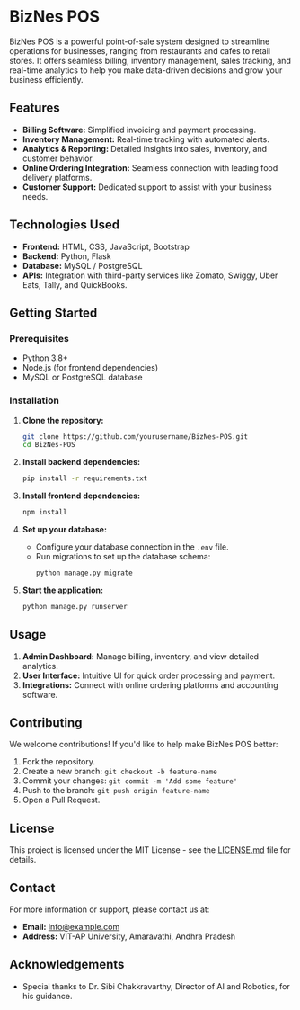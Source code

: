 # BizNes POS

BizNes POS is a powerful point-of-sale system designed to streamline operations for businesses, ranging from restaurants and cafes to retail stores. It offers seamless billing, inventory management, sales tracking, and real-time analytics to help you make data-driven decisions and grow your business efficiently.

## Features

- **Billing Software:** Simplified invoicing and payment processing.
- **Inventory Management:** Real-time tracking with automated alerts.
- **Analytics & Reporting:** Detailed insights into sales, inventory, and customer behavior.
- **Online Ordering Integration:** Seamless connection with leading food delivery platforms.
- **Customer Support:** Dedicated support to assist with your business needs.

## Technologies Used

- **Frontend:** HTML, CSS, JavaScript, Bootstrap
- **Backend:** Python, Flask
- **Database:** MySQL / PostgreSQL
- **APIs:** Integration with third-party services like Zomato, Swiggy, Uber Eats, Tally, and QuickBooks.

## Getting Started

### Prerequisites

- Python 3.8+
- Node.js (for frontend dependencies)
- MySQL or PostgreSQL database

### Installation

1. **Clone the repository:**
   ```bash
   git clone https://github.com/yourusername/BizNes-POS.git
   cd BizNes-POS
   ```

2. **Install backend dependencies:**
   ```bash
   pip install -r requirements.txt
   ```

3. **Install frontend dependencies:**
   ```bash
   npm install
   ```

4. **Set up your database:**
   - Configure your database connection in the `.env` file.
   - Run migrations to set up the database schema:
     ```bash
     python manage.py migrate
     ```

5. **Start the application:**
   ```bash
   python manage.py runserver
   ```

## Usage

1. **Admin Dashboard:** Manage billing, inventory, and view detailed analytics.
2. **User Interface:** Intuitive UI for quick order processing and payment.
3. **Integrations:** Connect with online ordering platforms and accounting software.

## Contributing

We welcome contributions! If you'd like to help make BizNes POS better:
1. Fork the repository.
2. Create a new branch: `git checkout -b feature-name`
3. Commit your changes: `git commit -m 'Add some feature'`
4. Push to the branch: `git push origin feature-name`
5. Open a Pull Request.

## License

This project is licensed under the MIT License - see the [LICENSE.md](LICENSE.md) file for details.

## Contact

For more information or support, please contact us at:
- **Email:** info@example.com
- **Address:** VIT-AP University, Amaravathi, Andhra Pradesh

## Acknowledgements

- Special thanks to Dr. Sibi Chakkravarthy, Director of AI and Robotics, for his guidance.
